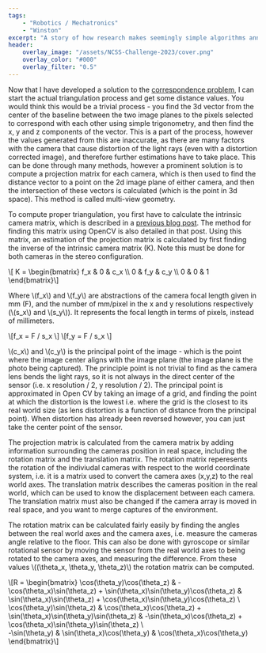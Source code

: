 ```yaml
---
tags:
    - "Robotics / Mechatronics"
    - "Winston"
excerpt: "A story of how research makes seemingly simple algorithms annoyingly complex."
header:
    overlay_image: "/assets/NCSS-Challenge-2023/cover.png"
    overlay_color: "#000"
    overlay_filter: "0.5"
---
```


Now that I have developed a solution to the [correspondence problem](./2023/04/26/Harris-Corner-Detection.html), I can start the actual triangulation process and get some distance values. You would think this would be a trivial process - you find the 3d vector from the center of the baseline between the two image planes to the pixels selected to correspond with each other using simple trigonometry, and then find the x, y and z components of the vector. This is a part of the process, however the values generated from this are inaccurate, as there are many factors with the camera that cause distortion of the light rays (even with a distortion corrected image), and therefore further estimations have to take place. This can be done through many methods, however a prominent solution is to compute a projection matrix for each camera, which is then used to find the distance vector to a point on the 2d image plane of either camera, and then the intersection of these vectors is calculated (which is the point in 3d space). This method is called multi-view geometry.

To compute proper triangulation, you first have to calculate the intrinsic camera matrix, which is described in a [previous blog post](./2023/02/13/Distortion.html). The method for finding this matrix using OpenCV is also detailed in that post. Using this matrix, an estimation of the projection matrix is calculated by first finding the inverse of the intrinsic camera matrix (K). Note this must be done for both cameras in the stereo configuration.

\\[ K = \begin{bmatrix} f_x & 0 & c_x \\\ 0 & f_y & c_y \\\ 0 & 0 & 1 \end{bmatrix}\\]

Where \\(f_x\\) and \\(f_y\\) are abstractions of the camera focal length given in mm (F), and the number of mm/pixel in the x and y resolutions respectively (\\(s_x\\) and \\(s_y\\)). It represents the focal length in terms of pixels, instead of millimeters.

\\[f_x = F / s_x \\]
\\[f_y = F / s_x \\]

\\(c_x\\) and \\(c_y\\) is the principal point of the image - which is the point where the image center aligns with the image plane (the image plane is the photo being captured). The principle point is not trivial to find as the camera lens bends the light rays, so it is not always in the direct center of the sensor (i.e. x resolution / 2, y resolution / 2). The principal point is approximated in Open CV by taking an image of a grid, and finding the point at which the distortion is the lowest i.e. where the grid is the closest to its real world size (as lens distortion is a function of distance from the principal point). When distortion has already been reversed however, you can just take the center point of the sensor.

The projection matrix is calculated from the camera matrix by adding information surrounding the cameras position in real space, including the rotation matrix and the translation matrix. The rotation matrix reperesents the rotation of the indiviudal cameras with respect to the world coordinate system, i.e. it is a matrix used to convert the camera axes (x,y,z) to the real world axes. The translation matrix describes the cameras position in the real world, which can be used to know the displacement between each camera. The translation matrix must also be changed if the camera array is moved in real space, and you want to merge captures of the environment.

The rotation matrix can be calculated fairly easily by finding the angles between the real world axes and the camera axes, i.e. measure the cameras angle relative to the floor. This can also be done with gyroscope or similar rotational sensor by moving the sensor from the real world axes to being rotated to the camera axes, and measuring the difference. From these values \\((\\theta_x, \\theta_y, \\theta_z)\\) the rotation matrix can be computed.

\\[R = \\begin{bmatrix}
\\cos(\\theta_y)\\cos(\\theta_z) & -\\cos(\\theta_x)\\sin(\\theta_z) + \\sin(\\theta_x)\\sin(\\theta_y)\\cos(\\theta_z) & \\sin(\\theta_x)\\sin(\\theta_z) + \\cos(\\theta_x)\\sin(\\theta_y)\\cos(\\theta_z) \\\
\\cos(\\theta_y)\\sin(\\theta_z) & \\cos(\\theta_x)\\cos(\\theta_z) + \\sin(\\theta_x)\\sin(\\theta_y)\\sin(\\theta_z) & -\\sin(\\theta_x)\\cos(\\theta_z) + \\cos(\\theta_x)\\sin(\\theta_y)\\sin(\\theta_z) \\\
-\\sin(\\theta_y) & \\sin(\\theta_x)\\cos(\\theta_y) & \\cos(\\theta_x)\\cos(\\theta_y)
\\end{bmatrix}\\]

